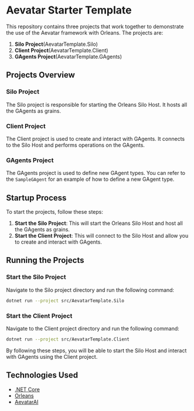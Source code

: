 # Aevatar Starter Template

This repository contains three projects that work together to demonstrate the use of the Aevatar framework with Orleans. The projects are:

1. **Silo Project**(AevatarTemplate.Silo)
2. **Client Project**(AevatarTemplate.Client)
3. **GAgents Project**(AevatarTemplate.GAgents)

## Projects Overview

### Silo Project

The Silo project is responsible for starting the Orleans Silo Host. It hosts all the GAgents as grains.

### Client Project

The Client project is used to create and interact with GAgents. It connects to the Silo Host and performs operations on the GAgents.

### GAgents Project

The GAgents project is used to define new GAgent types. You can refer to the `SampleGAgent` for an example of how to define a new GAgent type.

## Startup Process

To start the projects, follow these steps:

1. **Start the Silo Project**: This will start the Orleans Silo Host and host all the GAgents as grains.
2. **Start the Client Project**: This will connect to the Silo Host and allow you to create and interact with GAgents.

## Running the Projects

### Start the Silo Project

Navigate to the Silo project directory and run the following command:

```sh
dotnet run --project src/AevatarTemplate.Silo
```

### Start the Client Project

Navigate to the Client project directory and run the following command:

```sh
dotnet run --project src/AevatarTemplate.Client
```

By following these steps, you will be able to start the Silo Host and interact with GAgents using the Client project.

## Technologies Used
- [.NET Core](https://dotnet.microsoft.com/)
- [Orleans](https://dotnet.github.io/orleans/)
- [AevatarAI](https://aevatar.ai/)
